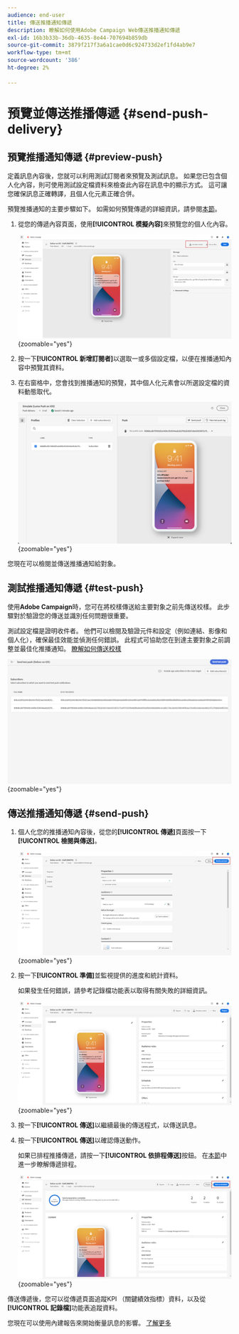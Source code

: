 ```yaml
---
audience: end-user
title: 傳送推播通知傳遞
description: 瞭解如何使用Adobe Campaign Web傳送推播通知傳遞
exl-id: 16b3b33b-36db-4635-8e44-707694b859db
source-git-commit: 3879f217f3a6a1cae0d6c924733d2ef1fd4ab9e7
workflow-type: tm+mt
source-wordcount: '386'
ht-degree: 2%

---
```


# 預覽並傳送推播傳遞 {#send-push-delivery}

## 預覽推播通知傳遞 {#preview-push}

定義訊息內容後，您就可以利用測試訂閱者來預覽及測試訊息。 如果您已包含個人化內容，則可使用測試設定檔資料來檢查此內容在訊息中的顯示方式。 這可讓您確保訊息正確轉譯，且個人化元素正確合併。

預覽推播通知的主要步驟如下。 如需如何預覽傳遞的詳細資訊，請參閱[本節](../preview-test/preview-content.md)。

1. 從您的傳遞內容頁面，使用&#x200B;**[!UICONTROL 模擬內容]**&#x200B;來預覽您的個人化內容。

   ![](assets/push_send_1.png){zoomable="yes"}

1. 按一下&#x200B;**[!UICONTROL 新增訂閱者]**&#x200B;以選取一或多個設定檔，以便在推播通知內容中預覽其資料。


   <!--Once your test subscribers are selected, click **[!UICONTROL Select]**.
    ![](assets/push_send_5.png){zoomable="yes"}-->

1. 在右窗格中，您會找到推播通知的預覽，其中個人化元素會以所選設定檔的資料動態取代。

   ![](assets/push_send_7.png){zoomable="yes"}

您現在可以檢閱並傳送推播通知給對象。

## 測試推播通知傳遞 {#test-push}

使用&#x200B;**Adobe Campaign**&#x200B;時，您可在將校樣傳送給主要對象之前先傳送校樣。 此步驟對於驗證您的傳送並識別任何問題很重要。

測試設定檔是證明收件者。 他們可以檢閱及驗證元件和設定（例如連結、影像和個人化），確保最佳效能並偵測任何錯誤。 此程式可協助您在到達主要對象之前調整並最佳化推播通知。 [瞭解如何傳送校樣](../preview-test/test-deliveries.md#subscribers)

![](assets/push_send_6.png){zoomable="yes"}

## 傳送推播通知傳遞 {#send-push}

1. 個人化您的推播通知內容後，從您的&#x200B;**[!UICONTROL 傳遞]**&#x200B;頁面按一下&#x200B;**[!UICONTROL 檢閱與傳送]**。

   ![](assets/push_send_2.png){zoomable="yes"}

1. 按一下&#x200B;**[!UICONTROL 準備]**&#x200B;並監視提供的進度和統計資料。

   如果發生任何錯誤，請參考記錄檔功能表以取得有關失敗的詳細資訊。

   ![](assets/push_send_3.png){zoomable="yes"}

1. 按一下&#x200B;**[!UICONTROL 傳送]**&#x200B;以繼續最後的傳送程式，以傳送訊息。

1. 按一下&#x200B;**[!UICONTROL 傳送]**&#x200B;以確認傳送動作。

   如果已排程推播傳遞，請按一下&#x200B;**[!UICONTROL 依排程傳送]**&#x200B;按鈕。 在[本節](../msg/gs-messages.md#schedule-the-delivery-sending)中進一步瞭解傳遞排程。

   ![](assets/push_send_4.png){zoomable="yes"}

傳送傳遞後，您可以從傳遞頁面追蹤KPI （關鍵績效指標）資料，以及從&#x200B;**[!UICONTROL 記錄檔]**&#x200B;功能表追蹤資料。

您現在可以使用內建報告來開始衡量訊息的影響。 [了解更多](../reporting/push-report.md)
